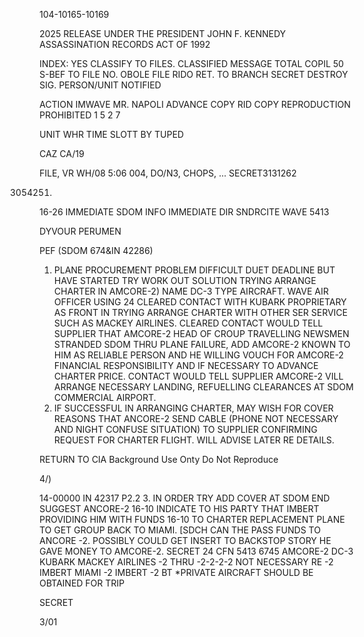 104-10165-10169

2025 RELEASE UNDER THE PRESIDENT JOHN F. KENNEDY ASSASSINATION RECORDS ACT OF 1992

INDEX: YES
CLASSIFY TO FILES.
CLASSIFIED MESSAGE
TOTAL COPIL 50
S-BEF TO FILE NO.
OBOLE
FILE RIDO RET. TO BRANCH
SECRET
DESTROY
SIG.
PERSON/UNIT NOTIFIED

ACTION
IMWAVE
MR. NAPOLI
ADVANCE COPY
RID COPY
REPRODUCTION PROHIBITED
1
5
2
7

UNIT
WHR
TIME
SLOTT
BY
TUPED

CAZ CA/19

FILE, VR WH/08 5:06 004, DO/N3, CHOPS, ...
SECRET3131262

3054251.

16-26
IMMEDIATE SDOM INFO IMMEDIATE DIR SNDRCITE WAVE 5413

DYVOUR PERUMEN

PEF (SDOM 674&IN 42286)
1. PLANE PROCUREMENT PROBLEM DIFFICULT DUET DEADLINE
BUT HAVE STARTED TRY WORK OUT SOLUTION TRYING ARRANGE CHARTER
IN AMCORE-2) NAME DC-3 TYPE AIRCRAFT. WAVE AIR OFFICER USING
24
CLEARED CONTACT WITH KUBARK PROPRIETARY AS FRONT IN TRYING
ARRANGE CHARTER WITH OTHER SER SERVICE SUCH AS MACKEY AIRLINES.
CLEARED CONTACT WOULD TELL SUPPLIER THAT AMCORE-2 HEAD OF
CROUP TRAVELLING NEWSMEN STRANDED SDOM THRU PLANE FAILURE, ADD
AMCORE-2 KNOWN TO HIM AS RELIABLE PERSON AND HE WILLING VOUCH
FOR AMCORE-2 FINANCIAL RESPONSIBILITY AND IF NECESSARY TO
ADVANCE CHARTER PRICE. CONTACT WOULD TELL SUPPLIER AMCORE-2
VILL ARRANGE NECESSARY LANDING, REFUELLING CLEARANCES AT SDOM
COMMERCIAL AIRPORT.
2. IF SUCCESSFUL IN ARRANGING CHARTER, MAY WISH FOR
COVER REASONS THAT ANCORE-2 SEND CABLE (PHONE NOT NECESSARY AND
NIGHT CONFUSE SITUATION) TO SUPPLIER CONFIRMING REQUEST FOR
CHARTER FLIGHT. WILL ADVISE LATER RE DETAILS.

RETURN TO CIA
Background Use Onty
Do Not Reproduce

4/)

14-00000
IN 42317
P2.2
3. IN ORDER TRY ADD COVER AT SDOM END SUGGEST ANCORE-2
16-10
INDICATE TO HIS PARTY THAT IMBERT PROVIDING HIM WITH FUNDS 16-10
TO CHARTER REPLACEMENT PLANE TO GET GROUP BACK TO MIAMI. [SDCH
CAN THE PASS FUNDS TO ANCORE -2. POSSIBLY COULD GET INSERT
TO BACKSTOP STORY HE GAVE MONEY TO AMCORE-2.
SECRET
24
CFN 5413 6745 AMCORE-2 DC-3 KUBARK MACKEY AIRLINES -2 THRU
-2-2-2-2 NOT NECESSARY RE -2 IMBERT MIAMI -2 IMBERT -2
BT
*PRIVATE AIRCRAFT
SHOULD
BE
OBTAINED
FOR TRIP

SECRET

3/01
